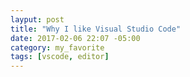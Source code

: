 ```yaml
---
layput: post
title: "Why I like Visual Studio Code"
date: 2017-02-06 22:07 -05:00
category: my_favorite
tags: [vscode, editor]
---
```


